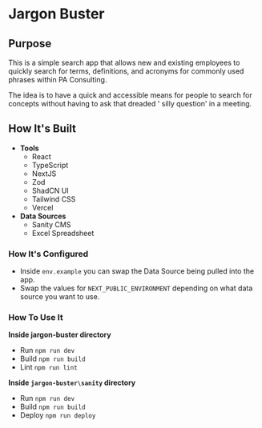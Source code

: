 # Jargon Buster

## Purpose

This is a simple search app that allows new and existing employees to quickly search for terms, definitions, and
acronyms for commonly used phrases within PA Consulting.

The idea is to have a quick and accessible means for people to search for concepts without having to ask that dreaded '
silly question' in a meeting.

## How It's Built

- **Tools**
    - React
    - TypeScript
    - NextJS
    - Zod
    - ShadCN UI
    - Tailwind CSS
    - Vercel
- **Data Sources**
    - Sanity CMS
    - Excel Spreadsheet

### How It's Configured

- Inside `env.example` you can swap the Data Source being pulled into the app.
- Swap the values for `NEXT_PUBLIC_ENVIRONMENT` depending on what data source you want to use.

### How To Use It

**Inside jargon-buster directory**

- Run `npm run dev`
- Build `npm run build`
- Lint `npm run lint`

**Inside `jargon-buster\sanity` directory**

- Run `npm run dev`
- Build `npm run build`
- Deploy `npm run deploy`